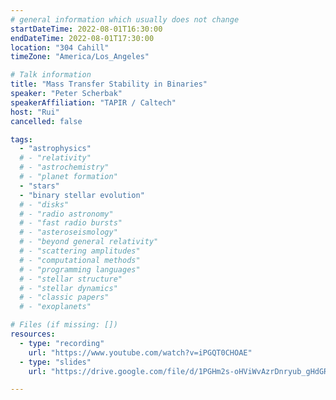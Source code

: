 ```yaml
---
# general information which usually does not change
startDateTime: 2022-08-01T16:30:00
endDateTime: 2022-08-01T17:30:00
location: "304 Cahill"
timeZone: "America/Los_Angeles"

# Talk information
title: "Mass Transfer Stability in Binaries"
speaker: "Peter Scherbak"
speakerAffiliation: "TAPIR / Caltech"
host: "Rui"
cancelled: false

tags:
  - "astrophysics"
  # - "relativity"
  # - "astrochemistry"
  # - "planet formation"
  - "stars"
  - "binary stellar evolution"
  # - "disks"
  # - "radio astronomy"
  # - "fast radio bursts"
  # - "asteroseismology"
  # - "beyond general relativity"
  # - "scattering amplitudes"
  # - "computational methods"
  # - "programming languages"
  # - "stellar structure"
  # - "stellar dynamics"
  # - "classic papers"
  # - "exoplanets"

# Files (if missing: [])
resources:
  - type: "recording"
    url: "https://www.youtube.com/watch?v=iPGQT0CHOAE"
  - type: "slides"
    url: "https://drive.google.com/file/d/1PGHm2s-oHViWvAzrDnryub_gHdGRQBKR/view?usp=drive_link"

---
```



